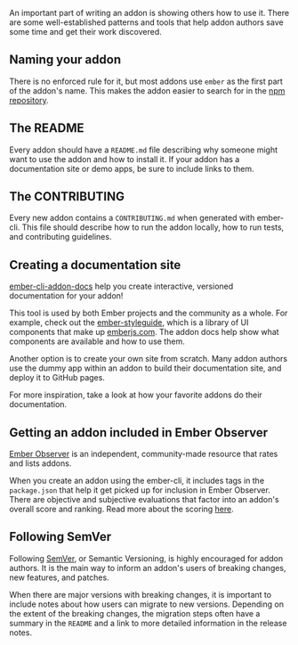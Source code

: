 An important part of writing an addon is showing others how to use it.
There are some well-established patterns and tools that help addon authors save some time and get their work discovered.

## Naming your addon

There is no enforced rule for it, but most addons use `ember` as the first part of the addon's name.
This makes the addon easier to search for in the [npm repository](https://www.npmjs.com/search?q=ember).

## The README

Every addon should have a `README.md` file describing why someone might want to use the addon and how to install it.
If your addon has a documentation site or demo apps, be sure to include links to them.

## The CONTRIBUTING

 Every new addon contains a `CONTRIBUTING.md` when generated with ember-cli. This file should describe how to run the addon locally, how to run tests, and contributing guidelines.

## Creating a documentation site

[ember-cli-addon-docs](https://ember-learn.github.io/ember-cli-addon-docs/) help you create interactive, versioned documentation for your addon!

This tool is used by both Ember projects and the community as a whole.
For example, check out the [ember-styleguide](https://github.com/ember-learn/ember-styleguide), which is a library of UI components that make up [emberjs.com](https://emberjs.com). The addon docs help show what components are available and how to use them.

Another option is to create your own site from scratch.
Many addon authors use the dummy app within an addon to build their documentation site, and deploy it to GitHub pages.

For more inspiration, take a look at how your favorite addons do their documentation.

## Getting an addon included in Ember Observer

[Ember Observer](https://www.emberobserver.com/) is an independent, community-made resource that rates and lists addons.

When you create an addon using the ember-cli, it includes tags in the `package.json` that help it get picked up for inclusion in Ember Observer. There are objective and subjective evaluations that factor into an addon's overall score and ranking. Read more about the scoring [here](https://www.emberobserver.com/about).

## Following SemVer

Following [SemVer](https://semver.org/), or Semantic Versioning, is highly encouraged for addon authors. It is the main way to inform an addon's users of breaking changes, new features, and patches.

When there are major versions with breaking changes, it is important to include notes about how users can migrate to new versions.
Depending on the extent of the breaking changes, the migration steps often have a summary in the `README` and a link to more detailed information in the release notes.
